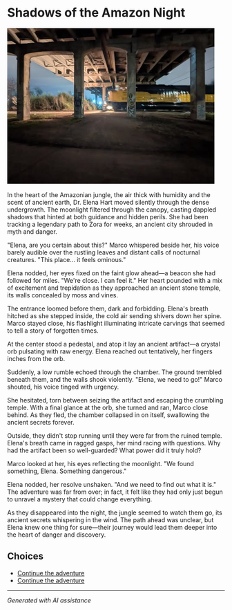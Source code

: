 # Shadows of the Amazon Night

![Shadows of the Amazon Night](../input_images/476485484_1684131429201363_7550930141077594240_n.jpg)

In the heart of the Amazonian jungle, the air thick with humidity and the scent of ancient earth, Dr. Elena Hart moved silently through the dense undergrowth. The moonlight filtered through the canopy, casting dappled shadows that hinted at both guidance and hidden perils. She had been tracking a legendary path to Zora for weeks, an ancient city shrouded in myth and danger.

"Elena, are you certain about this?" Marco whispered beside her, his voice barely audible over the rustling leaves and distant calls of nocturnal creatures. "This place... it feels ominous."

Elena nodded, her eyes fixed on the faint glow ahead—a beacon she had followed for miles. "We're close. I can feel it." Her heart pounded with a mix of excitement and trepidation as they approached an ancient stone temple, its walls concealed by moss and vines.

The entrance loomed before them, dark and forbidding. Elena's breath hitched as she stepped inside, the cold air sending shivers down her spine. Marco stayed close, his flashlight illuminating intricate carvings that seemed to tell a story of forgotten times.

At the center stood a pedestal, and atop it lay an ancient artifact—a crystal orb pulsating with raw energy. Elena reached out tentatively, her fingers inches from the orb.

Suddenly, a low rumble echoed through the chamber. The ground trembled beneath them, and the walls shook violently. "Elena, we need to go!" Marco shouted, his voice tinged with urgency.

She hesitated, torn between seizing the artifact and escaping the crumbling temple. With a final glance at the orb, she turned and ran, Marco close behind. As they fled, the chamber collapsed in on itself, swallowing the ancient secrets forever.

Outside, they didn't stop running until they were far from the ruined temple. Elena's breath came in ragged gasps, her mind racing with questions. Why had the artifact been so well-guarded? What power did it truly hold?

Marco looked at her, his eyes reflecting the moonlight. "We found something, Elena. Something dangerous."

Elena nodded, her resolve unshaken. "And we need to find out what it is." The adventure was far from over; in fact, it felt like they had only just begun to unravel a mystery that could change everything.

As they disappeared into the night, the jungle seemed to watch them go, its ancient secrets whispering in the wind. The path ahead was unclear, but Elena knew one thing for sure—their journey would lead them deeper into the heart of danger and discovery.


## Choices

* [Continue the adventure](./B0BHLH14NQ.01._SCLZZZZZZZ_SX500_.md)
* [Continue the adventure](./144327630_3930950650332675_7163600755928566265_n.md)


---
*Generated with AI assistance*
